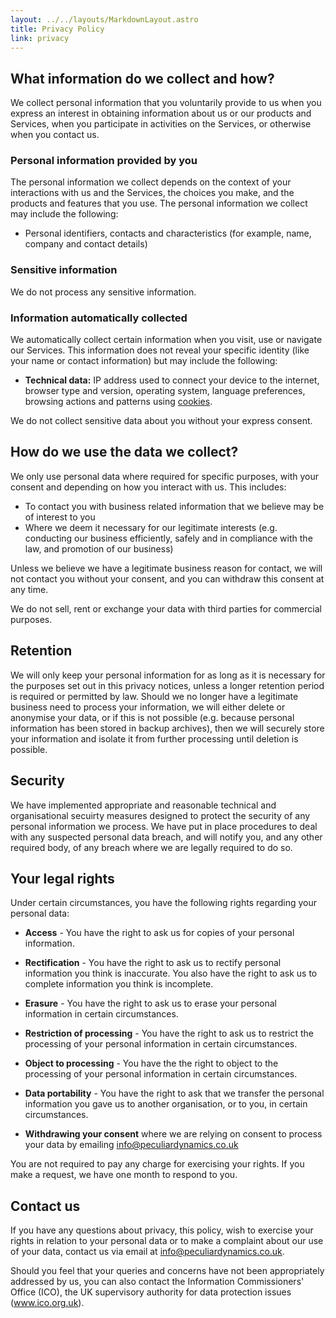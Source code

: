 ```yaml
---
layout: ../../layouts/MarkdownLayout.astro
title: Privacy Policy
link: privacy
---
```


## What information do we collect and how?

We collect personal information that you voluntarily provide to us when you express an interest in obtaining information about us or our products and Services, when you participate in activities on the Services, or otherwise when you contact us.

### Personal information provided by you

The personal information we collect depends on the context of your interactions with us and the Services, the choices you make, and the products and features that you use. The personal information we collect may include the following:

- Personal identifiers, contacts and characteristics (for example, name, company and contact details)

### Sensitive information

We do not process any sensitive information.

### Information automatically collected

We automatically collect certain information when you visit, use or navigate our Services. This information does not reveal your specific identity (like your name or contact information) but may include the following:

- **Technical data:** IP address used to connect your device to the internet, browser type and version, operating system, language preferences, browsing actions and patterns using [cookies](./cookies).

We do not collect sensitive data about you without your express consent.

## How do we use the data we collect?

We only use personal data where required for specific purposes, with your consent and depending on how you interact with us.
This includes:

- To contact you with business related information that we believe may be of interest to you
- Where we deem it necessary for our legitimate interests (e.g. conducting our business efficiently, safely and in compliance with the law, and promotion of our business)

Unless we believe we have a legitimate business reason for contact, we will not contact you without your consent, and you can withdraw this consent at any time.

We do not sell, rent or exchange your data with third parties for commercial purposes.

## Retention

We will only keep your personal information for as long as it is necessary for the purposes set out in this privacy notices, unless a longer retention period is required or permitted by law. Should we no longer have a legitimate business need to process your information, we will either delete or anonymise your data, or if this is not possible (e.g. because personal information has been stored in backup archives), then we will securely store your information and isolate it from further processing until deletion is possible.

## Security

We have implemented appropriate and reasonable technical and organisational secuirty measures designed to protect the security of any personal information we process. We have put in place procedures to deal with any suspected personal data breach, and will notify you, and any other required body, of any breach where we are legally required to do so.

## Your legal rights

Under certain circumstances, you have the following rights regarding your personal data:

- **Access** - You have the right to ask us for copies of your personal information.

- **Rectification** - You have the right to ask us to rectify personal information you think is inaccurate. You also have the right to ask us to complete information you think is incomplete.

- **Erasure** - You have the right to ask us to erase your personal information in certain circumstances.

- **Restriction of processing** - You have the right to ask us to restrict the processing of your personal information in certain circumstances.

- **Object to processing** - You have the the right to object to the processing of your personal information in certain circumstances.

- **Data portability** - You have the right to ask that we transfer the personal information you gave us to another organisation, or to you, in certain circumstances.

- **Withdrawing your consent** where we are relying on consent to process your data by emailing info@peculiardynamics.co.uk

You are not required to pay any charge for exercising your rights. If you make a request, we have one month to respond to you.

## Contact us

If you have any questions about privacy, this policy, wish to exercise your rights in relation to your personal data or to make a complaint about our use of your data, contact us via email at info@peculiardynamics.co.uk.

Should you feel that your queries and concerns have not been appropriately addressed by us, you can also contact the Information Commissioners' Office (ICO), the UK supervisory authority for data protection issues (www.ico.org.uk).
